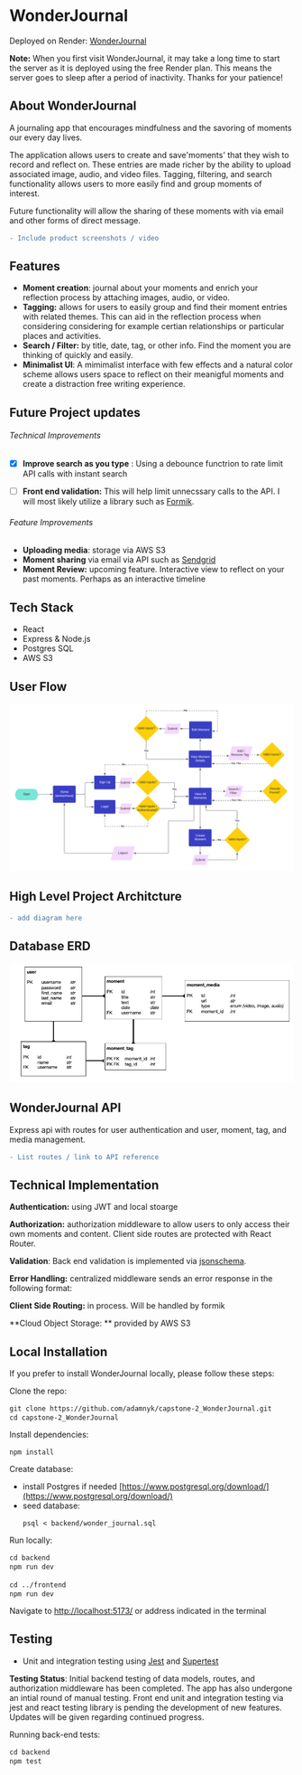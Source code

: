 # WonderJournal 

Deployed on Render: [WonderJournal](https://wonderjournal.onrender.com/)

**Note:** When you first visit WonderJournal, it may take a long time to start the server as it is deployed using the free Render plan. This means the server goes to sleep after a period of inactivity. Thanks for your patience! 



## About WonderJournal

A journaling app that encourages mindfulness and the savoring of moments our every day lives. 

The application allows users to create and save'moments' that they wish to record and reflect on. These entries are made richer by the ability to upload associated image, audio, and video files. Tagging, filtering, and search functionality allows users to more easily find and group moments of interest. 

Future functionality will allow the sharing of these moments with via email and other forms of direct message.

```diff
- Include product screenshots / video
```


## Features

- **Moment creation**: journal about your moments and enrich your reflection process by attaching images, audio, or video. 
- **Tagging:** allows for users to easily group and find their moment entries with related themes. This can aid in the reflection process when considering considering  for example certian relationships or particular places and activities. 
- **Search / Filter:** by title, date, tag, or other info. Find the moment you are thinking of quickly and easily. 
- **Minimalist UI**: A mimimalist interface with few effects and a natural color scheme allows users space to reflect on their meanigful moments and create a distraction free writing experience. 




## Future Project updates

###### Technical Improvements
- [x] **Improve search as you type** : Using a debounce functrion to rate limit API calls with instant search
- [ ] **Front end validation:** This will help limit unnecssary calls to the API. I will most likely utilize a library such as [Formik](https://formik.org/). 



###### Feature Improvements
- **Uploading media**: storage via AWS S3
- **Moment sharing** via email via API such as [Sendgrid](https://sendgrid.com/)
- **Moment Review:** upcoming feature. Interactive view to reflect on your past moments.  Perhaps as an interactive timeline



## Tech Stack

- React
- Express & Node.js
- Postgres SQL
- AWS S3



## User Flow

![user flow diagram](/proposal/user%20flow.png)



## High Level Project Architcture

```diff
- add diagram here
```



## Database ERD

![Database entity relationship diagram](/proposal/db_erd.png)




## WonderJournal API	 

Express api with routes for user authentication and user, moment, tag, and media management. 

```diff
- List routes / link to API reference
```



## Technical Implementation

**Authentication:** using JWT and local stoarge

**Authorization:** authorization middleware to allow users to only access their own moments and content. Client side routes are protected with React Router. 

**Validation**: Back end validation is implemented via [jsonschema](https://www.npmjs.com/package/jsonschema). 

**Error Handling:** centralized middleware sends an error response in the following format:	

**Client Side Routing:** in process. Will be handled by formik

**Cloud Object Storage: ** provided by AWS S3



## Local Installation

If you prefer to install WonderJournal locally, please follow these steps:

Clone the repo:

```
git clone https://github.com/adamnyk/capstone-2_WonderJournal.git
cd capstone-2_WonderJournal
```



Install dependencies:

```
npm install
```



Create database:

- install Postgres if needed [https://www.postgresql.org/download/](https://www.postgresql.org/download/)
- seed database:
  ```
  psql < backend/wonder_journal.sql
  ```



Run locally:

```
cd backend
npm run dev

cd ../frontend
npm run dev
```


Navigate to [http://localhost:5173/](http://localhost:5173/) or address indicated in the terminal




## Testing

- Unit and integration testing using [Jest](https://jestjs.io/) and [Supertest](https://www.npmjs.com/package/supertest)

**Testing Status**: Initial backend testing of data models, routes, and authorization middleware has been completed. The app has also undergone an intial round of manual testing. Front end unit and integration testing via jest and react testing library is pending the development of new features. Updates will be given regarding continued progress. 



Running back-end tests:
```
cd backend
npm test
```
